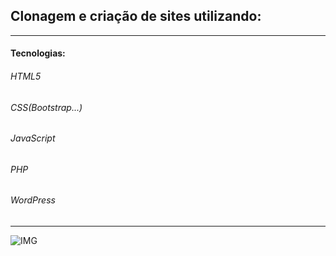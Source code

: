 <h2>Clonagem e criação de sites utilizando: </h2>
<hr>
<h4>Tecnologias: </h4>
<h6>HTML5</h6>
<h6>CSS(Bootstrap...)</h6>
<h6>JavaScript</h6>
<h6>PHP</h6>
<h6>WordPress</h6>
<hr>

![IMG](https://dkrn4sk0rn31v.cloudfront.net/2018/01/17135411/html.png)

